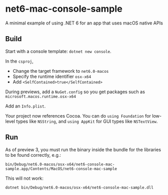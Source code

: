 # net6-mac-console-sample
A minimal example of using .NET 6 for an app that uses macOS native APIs

## Build

Start with a console template: `dotnet new console`.

In the `csproj`,

* Change the target framework to `net6.0-macos`
* Specify the runtime identifier `osx-x64`
* Add `<SelfContained>true</SelfContained>`

During previews, add a `NuGet.config` so you get packages such as `microsoft.macos.runtime.osx-x64`

Add an `Info.plist`.

Your project now references Cocoa. You can do `using Foundation` for low-level types like `NSString`, and `using AppKit` for GUI types like `NSTextView`.

## Run

As of preview 3, you must run the binary inside the bundle for the libraries to be found correctly, e.g.:

    bin/Debug/net6.0-macos/osx-x64/net6-console-mac-sample.app/Contents/MacOS/net6-console-mac-sample

This will not work:

    dotnet bin/Debug/net6.0-macos/osx-x64/net6-console-mac-sample.dll
